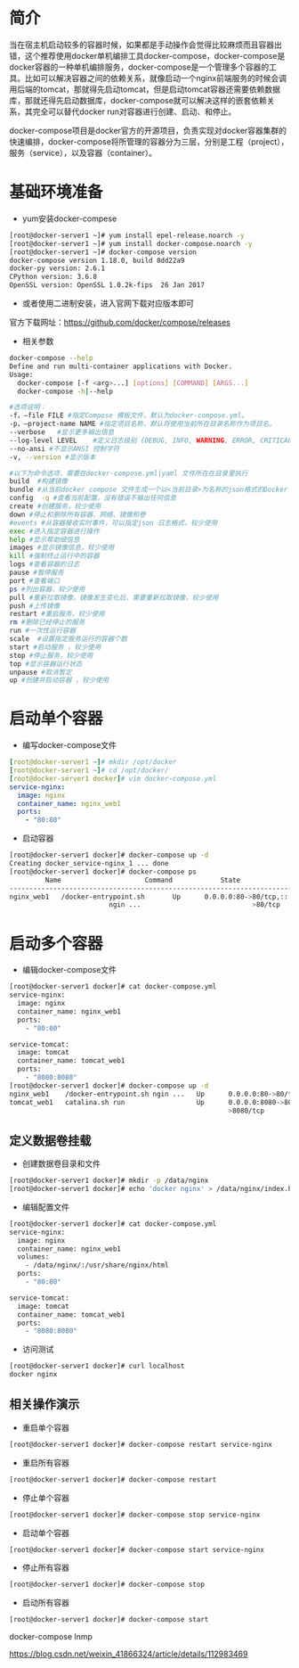 # 简介

当在宿主机启动较多的容器时候，如果都是手动操作会觉得比较麻烦而且容器出错，这个推荐使用docker单机编排工具docker-compose，docker-compose是docker容器的一种单机编排服务，docker-compose是一个管理多个容器的工具。比如可以解决容器之间的依赖关系，就像启动一个nginx前端服务的时候会调用后端的tomcat，那就得先启动tomcat，但是启动tomcat容器还需要依赖数据库，那就还得先启动数据库，docker-compose就可以解决这样的嵌套依赖关系，其完全可以替代docker run对容器进行创建、启动、和停止。

docker-compose项目是docker官方的开源项目，负责实现对docker容器集群的快速编排，docker-compose将所管理的容器分为三层，分别是工程（project），服务（service），以及容器（container）。

# 基础环境准备

- yum安装docker-compese

```bash
[root@docker-server1 ~]# yum install epel-release.noarch -y
[root@docker-server1 ~]# yum install docker-compose.noarch -y
[root@docker-server1 ~]# docker-compose version
docker-compose version 1.18.0, build 8dd22a9
docker-py version: 2.6.1
CPython version: 3.6.8
OpenSSL version: OpenSSL 1.0.2k-fips  26 Jan 2017
```

- 或者使用二进制安装，进入官网下载对应版本即可

官方下载网址：https://github.com/docker/compose/releases

- 相关参数

```bash
docker-compose --help
Define and run multi-container applications with Docker.
Usage:
  docker-compose [-f <arg>...] [options] [COMMAND] [ARGS...]
  docker-compose -h|--help

#选项说明：
-f，–file FILE #指定Compose 模板文件，默认为docker-compose.yml。
-p，–project-name NAME #指定项目名称，默认将使用当前所在目录名称作为项目名。
--verbose   #显示更多输出信息
--log-level LEVEL    #定义日志级别 (DEBUG, INFO, WARNING, ERROR, CRITICAL) 
--no-ansi #不显示ANSI 控制字符
-v, --version #显示版本

#以下为命令选项，需要在docker-compose.yml|yaml 文件所在在目录里执行 
build  #构建镜像 
bundle #从当前docker compose 文件生成一个以<当前目录>为名称的json格式的Docker Bundle 备份文件
config  -q #查看当前配置，没有错误不输出任何信息 
create #创建服务，较少使用 
down #停止和删除所有容器、网络、镜像和卷 
#events #从容器接收实时事件，可以指定json 日志格式，较少使用 
exec #进入指定容器进行操作 
help #显示帮助细信息 
images #显示镜像信息，较少使用
kill #强制终止运行中的容器 
logs #查看容器的日志 
pause #暂停服务 
port #查看端口 
ps #列出容器，较少使用
pull #重新拉取镜像，镜像发生变化后，需要重新拉取镜像，较少使用 
push #上传镜像 
restart #重启服务，较少使用 
rm #删除已经停止的服务 
run #一次性运行容器 
scale  #设置指定服务运行的容器个数 
start #启动服务 ，较少使用
stop #停止服务，较少使用 
top #显示容器运行状态 
unpause #取消暂定 
up #创建并启动容器 ，较少使用
```

# 启动单个容器

- 编写docker-compose文件

```yaml
[root@docker-server1 ~]# mkdir /opt/docker
[root@docker-server1 ~]# cd /opt/docker/
[root@docker-server1 docker]# vim docker-compose.yml
service-nginx:
  image: nginx
  container_name: nginx_web1
  ports:
    - "80:80"
```

- 启动容器

```bash
[root@docker-server1 docker]# docker-compose up -d
Creating docker_service-nginx_1 ... done
[root@docker-server1 docker]# docker-compose ps
         Name                     Command            State             Ports          
--------------------------------------------------------------------------------------
nginx_web1   /docker-entrypoint.sh       Up      0.0.0.0:80->80/tcp,:::80-
                         ngin ...                            >80/tcp   
```

# 启动多个容器

- 编辑docker-compose文件

```bash
[root@docker-server1 docker]# cat docker-compose.yml 
service-nginx:
  image: nginx
  container_name: nginx_web1
  ports:
    - "80:80"

service-tomcat:
  image: tomcat
  container_name: tomcat_web1
  ports:
    - "8080:8080"
[root@docker-server1 docker]# docker-compose up -d
nginx_web1    /docker-entrypoint.sh ngin ...   Up      0.0.0.0:80->80/tcp,:::80->80/tcp                              
tomcat_web1   catalina.sh run                  Up      0.0.0.0:8080->8080/tcp,:::8080-
                                                       >8080/tcp
```

## 定义数据卷挂载

- 创建数据卷目录和文件

```bash
[root@docker-server1 docker]# mkdir -p /data/nginx
[root@docker-server1 docker]# echo 'docker nginx' > /data/nginx/index.html
```

- 编辑配置文件

```bash
[root@docker-server1 docker]# cat docker-compose.yml 
service-nginx:
  image: nginx
  container_name: nginx_web1
  volumes:
    - /data/nginx/:/usr/share/nginx/html
  ports:
    - "80:80"

service-tomcat:
  image: tomcat
  container_name: tomcat_web1
  ports:
    - "8080:8080"
```

- 访问测试

```bash
[root@docker-server1 docker]# curl localhost
docker nginx
```

## 相关操作演示

- 重启单个容器

```bash
[root@docker-server1 docker]# docker-compose restart service-nginx 
```

- 重启所有容器

```bash
[root@docker-server1 docker]# docker-compose restart 
```

- 停止单个容器

```bash
[root@docker-server1 docker]# docker-compose stop service-nginx 
```

- 启动单个容器

```bash
[root@docker-server1 docker]# docker-compose start service-nginx 
```

- 停止所有容器

```bash
[root@docker-server1 docker]# docker-compose stop 
```

- 启动所有容器

```bash
[root@docker-server1 docker]# docker-compose start 
```



docker-compose lnmp

https://blog.csdn.net/weixin_41866324/article/details/112983469
